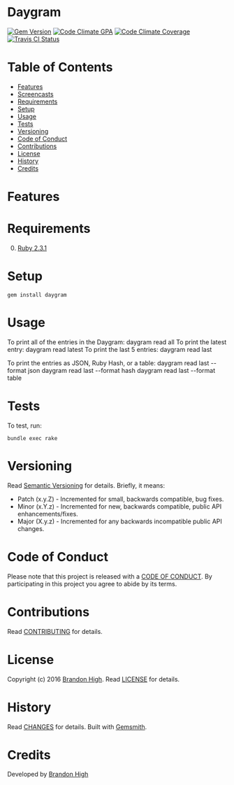 # Daygram

[![Gem Version](https://badge.fury.io/rb/daygram.svg)](http://badge.fury.io/rb/daygram)
[![Code Climate GPA](https://codeclimate.com/github//daygram.svg)](https://codeclimate.com/github//daygram)
[![Code Climate Coverage](https://codeclimate.com/github//daygram/coverage.svg)](https://codeclimate.com/github//daygram)
[![Travis CI Status](https://secure.travis-ci.org//daygram.svg)](https://travis-ci.org//daygram)

<!-- Tocer[start]: Auto-generated, don't remove. -->

# Table of Contents

- [Features](#features)
- [Screencasts](#screencasts)
- [Requirements](#requirements)
- [Setup](#setup)
- [Usage](#usage)
- [Tests](#tests)
- [Versioning](#versioning)
- [Code of Conduct](#code-of-conduct)
- [Contributions](#contributions)
- [License](#license)
- [History](#history)
- [Credits](#credits)

<!-- Tocer[finish]: Auto-generated, don't remove. -->

# Features

# Requirements

0. [Ruby 2.3.1](https://www.ruby-lang.org)

# Setup

<!-- For a secure install, type the following (recommended):

    gem cert --add <(curl --location --silent /gem-public.pem)
    gem install daygram --trust-policy MediumSecurity

NOTE: A HighSecurity trust policy would be best but MediumSecurity enables signed gem verification
while allowing the installation of unsigned dependencies since they are beyond the scope of this
gem.

For an insecure install, type the following (not recommended): -->

    gem install daygram


# Usage

To print all of the entries in the Daygram:
    daygram read all
To print the latest entry:
    daygram read latest
To print the last 5 entries:
    daygram read last

To print the entries as JSON, Ruby Hash, or a table:
    daygram read last --format json
    daygram read last --format hash
    daygram read last --format table

# Tests

To test, run:

    bundle exec rake

# Versioning

Read [Semantic Versioning](http://semver.org) for details. Briefly, it means:

- Patch (x.y.Z) - Incremented for small, backwards compatible, bug fixes.
- Minor (x.Y.z) - Incremented for new, backwards compatible, public API enhancements/fixes.
- Major (X.y.z) - Incremented for any backwards incompatible public API changes.

# Code of Conduct

Please note that this project is released with a [CODE OF CONDUCT](CODE_OF_CONDUCT.md). By
participating in this project you agree to abide by its terms.

# Contributions

Read [CONTRIBUTING](CONTRIBUTING.md) for details.

# License

Copyright (c) 2016 [Brandon High](https://brandon-high.com).
Read [LICENSE](LICENSE.md) for details.

# History

Read [CHANGES](CHANGES.md) for details.
Built with [Gemsmith](https://github.com/bkuhlmann/gemsmith).

# Credits

Developed by [Brandon High](https://brandon-high.com)
